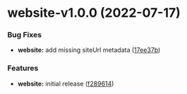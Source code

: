# website-v1.0.0 (2022-07-17)


### Bug Fixes

* **website:** add missing siteUrl metadata ([17ee37b](https://github.com/intradoc/media/commit/17ee37ba116e9f229433d22ab5a36fa70d2fc5bf))


### Features

* **website:** initial release ([f289614](https://github.com/intradoc/media/commit/f289614b2d03ec63b9ab9a0a6676eeae3a6143f5))
